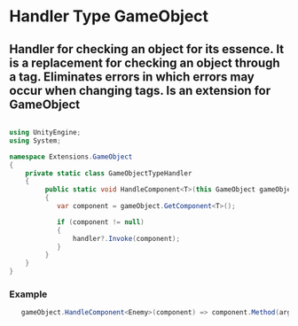 # Handler Type GameObject

## Handler for checking an object for its essence. It is a replacement for checking an object through a tag. Eliminates errors in which errors may occur when changing tags. Is an extension for GameObject


``` C#

using UnityEngine;
using System;

namespace Extensions.GameObject
{
    private static class GameObjectTypeHandler 
    {
         public static void HandleComponent<T>(this GameObject gameObject, Action<T> handler) 
         {
            var component = gameObject.GetComponent<T>();

            if (component != null) 
            {
                handler?.Invoke(component);
            }
         }
    }
}
```

### Example

``` C#
   gameObject.HandleComponent<Enemy>(component) => component.Method(arguments);
```
